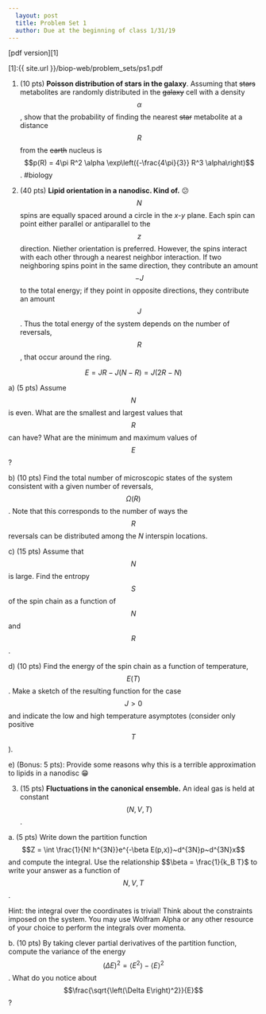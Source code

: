 ```yaml
---
  layout: post
  title: Problem Set 1
  author: Due at the beginning of class 1/31/19
---
```


[pdf version][1]

[1]:{{ site.url }}/biop-web/problem_sets/ps1.pdf

1. (10 pts) **Poisson distribution of stars in the galaxy**. Assuming that ~~stars~~ metabolites are randomly distributed in the ~~galaxy~~ cell with a density $$\alpha$$, show that the probability of finding the nearest ~~star~~ metabolite at a distance $$R$$ from the ~~earth~~ nucleus is $$p(R) = 4\pi R^2 \alpha \exp\left({-\frac{4\pi}{3}} R^3 \alpha\right)$$. #biology

2. (40 pts) **Lipid orientation in a nanodisc. Kind of.** :confused: $$N$$ spins are equally spaced around a circle in the *x-y* plane. Each spin can point either parallel or antiparallel to the $$z$$ direction. Niether orientation is preferred. However, the spins interact with each other through a nearest neighbor interaction. If two neighboring spins point in the same direction, they contribute an amount $$−J$$ to the total energy; if they point in opposite directions, they contribute an amount $$J$$. Thus the total energy of the system depends on the number of reversals, $$R$$, that occur around the ring.

$$E = JR − J(N − R) = J(2R − N)$$

a) (5 pts) Assume $$N$$ is even. What are the smallest and largest values that $$R$$ can have? What are the minimum and maximum values of $$E$$?

b) (10 pts) Find the total number of microscopic states of the system consistent with a given number of reversals, $$\Omega(R)$$. Note that this corresponds to the number of ways the $$R$$ reversals can be distributed among the *N* inter­spin locations.

c) (15 pts) Assume that $$N$$ is large. Find the entropy $$S$$ of the spin chain as a function of $$N$$ and $$R$$.

d) (10 pts) Find the energy of the spin chain as a function of temperature, $$E(T)$$. Make a sketch of the resulting function for the case $$J > 0$$ and indicate the low and high temperature asymptotes (consider only positive $$T$$).

e) (Bonus: 5 pts): Provide some reasons why this is a terrible approximation to lipids in a nanodisc :grin:

3. (15 pts) **Fluctuations in the canonical ensemble.** An ideal gas is held at constant $$(N, V, T)$$.

a. (5 pts) Write down the partition function $$Z = \int \frac{1}{N! h^{3N}}e^{-\beta E(p,x)}~d^{3N}p~d^{3N}x$$ and compute the integral. Use the relationship $$\beta = \frac{1}{k_B T}$ to write your answer as a function of $$N, V, T$$.

Hint: the integral over the coordinates is trivial! Think about the constraints imposed on the system. You may use Wolfram Alpha or any other resource of your choice to perform the integrals over momenta.

b. (10 pts) By taking clever partial derivatives of the partition function, compute the variance of the energy $$\left(\Delta E\right)^2= \langle E^2\rangle - \langle E\rangle^2$$. What do you notice about $$\frac{\sqrt{\left(\Delta E\right)^2}}{E}$$?

